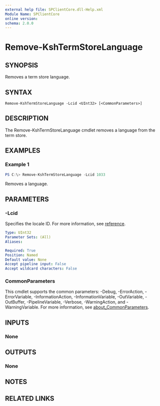 ```yaml
---
external help file: SPClientCore.dll-Help.xml
Module Name: SPClientCore
online version:
schema: 2.0.0
---
```


# Remove-KshTermStoreLanguage

## SYNOPSIS
Removes a term store language.

## SYNTAX

```
Remove-KshTermStoreLanguage -Lcid <UInt32> [<CommonParameters>]
```

## DESCRIPTION
The Remove-KshTermStoreLanguage cmdlet removes a language from the term store.

## EXAMPLES

### Example 1
```powershell
PS C:\> Remove-KshTermStoreLanguage -Lcid 1033
```

Removes a language.

## PARAMETERS

### -Lcid
Specifies the locale ID.
For more information, see [reference](https://docs.microsoft.com/ja-jp/openspecs/windows_protocols/ms-lcid/70feba9f-294e-491e-b6eb-56532684c37f).

```yaml
Type: UInt32
Parameter Sets: (All)
Aliases:

Required: True
Position: Named
Default value: None
Accept pipeline input: False
Accept wildcard characters: False
```

### CommonParameters
This cmdlet supports the common parameters: -Debug, -ErrorAction, -ErrorVariable, -InformationAction, -InformationVariable, -OutVariable, -OutBuffer, -PipelineVariable, -Verbose, -WarningAction, and -WarningVariable. For more information, see [about_CommonParameters](http://go.microsoft.com/fwlink/?LinkID=113216).

## INPUTS

### None

## OUTPUTS

### None

## NOTES

## RELATED LINKS

